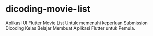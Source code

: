 # dicoding-movie-list
Aplikasi UI Flutter Movie List Untuk memenuhi keperluan Submission Dicoding Kelas Belajar Membuat Aplikasi Flutter untuk Pemula.
